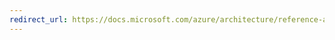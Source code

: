 ```yaml
---
redirect_url: https://docs.microsoft.com/azure/architecture/reference-architectures/sap/sap-netweaver
---
```

